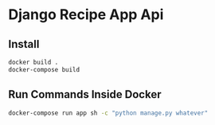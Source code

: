 # Django Recipe App Api

## Install

```bash
docker build .
docker-compose build
```

## Run Commands Inside Docker

```bash
docker-compose run app sh -c "python manage.py whatever"
```
